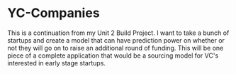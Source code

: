 # YC-Companies

This is a continuation from my Unit 2 Build Project. I want to take a bunch of startups and create a model that can have prediction power on whether 
or not they will go on to raise an additional round of funding. This will be one piece of a complete application that would be a sourcing model for 
VC's interested in early stage startups. 

